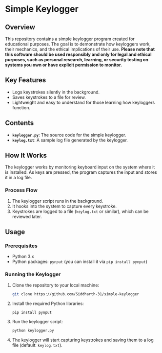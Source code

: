 # Simple Keylogger

## Overview
This repository contains a simple keylogger program created for educational purposes. The goal is to demonstrate how keyloggers work, their mechanics, and the ethical implications of their use. **Please note that this software should be used responsibly and only for legal and ethical purposes, such as personal research, learning, or security testing on systems you own or have explicit permission to monitor.**

## Key Features
- Logs keystrokes silently in the background.
- Saves keystrokes to a file for review.
- Lightweight and easy to understand for those learning how keyloggers function.

## Contents
- **`keylogger.py`**: The source code for the simple keylogger.
- **`keylog.txt`**: A sample log file generated by the keylogger.

## How It Works
The keylogger works by monitoring keyboard input on the system where it is installed. As keys are pressed, the program captures the input and stores it in a log file.

### Process Flow
1. The keylogger script runs in the background.
2. It hooks into the system to capture every keystroke.
3. Keystrokes are logged to a file (`keylog.txt` or similar), which can be reviewed later.

## Usage

### Prerequisites
- Python 3.x
- Python packages: `pynput` (you can install it via `pip install pynput`)

### Running the Keylogger
1. Clone the repository to your local machine:
   ```bash
   git clone https://github.com/Siddharth-31/simple-keylogger
   
2. Install the required Python libraries:
   ```bash
   pip install pynput
   
3. Run the keylogger script:
    ```bash
    python keylogger.py
    
4. The keylogger will start capturing keystrokes and saving them to a log file (default: `keylog.txt`).
